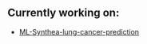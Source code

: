 ## Currently working on:
- [ML-Synthea-lung-cancer-prediction](https://github.com/krukj/ML-Synthea-lung-cancer-prediction.git)


<!---
krukj/krukj is a ✨ special ✨ repository because its `README.md` (this file) appears on your GitHub profile.
You can click the Preview link to take a look at your changes.
--->
